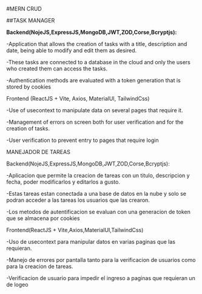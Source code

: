 #MERN CRUD

##TASK MANAGER

**Backend(NojeJS,ExpressJS,MongoDB,JWT,ZOD,Corse,Bcryptjs):**

-Application that allows the creation of tasks with a title, description and date, being able to modify and edit them as desired.

-These tasks are connected to a database in the cloud and only the users who created them can access the tasks.

-Authentication methods are evaluated with a token generation that is stored by cookies


Frontend (ReactJS + Vite, Axios, MaterialUI, TailwindCss)

-Use of usecontext to manipulate data on several pages that require it.

-Management of errors on screen both for user verification and for the creation of tasks.

-User verification to prevent entry to pages that require login



MANEJADOR DE TAREAS

Backend(NojeJS,ExpressJS,MongoDB,JWT,ZOD,Corse,Bcryptjs):

-Aplicacion que permite la creacion de tareas con un titulo, descripcion y fecha, poder modificarlos y editarlos a gusto.

-Estas tareas estan conectada a una base de datos en la nube y solo se podran acceder a las tareas los usuarios que las crearon.

-Los metodos de autentificacion se evaluan con una generacion de token que se almacena por cookies



Frontend(ReactJS + Vite,Axios,MaterialUI,TailwindCss)

-Uso de usecontext para manipular datos en varias paginas que las requieran.

-Manejo de errores por pantalla tanto para la verificacion de usuarios como para la creacion de tareas.

-Verificacion de usuario para impedir el ingreso a paginas que requieran un de logeo
